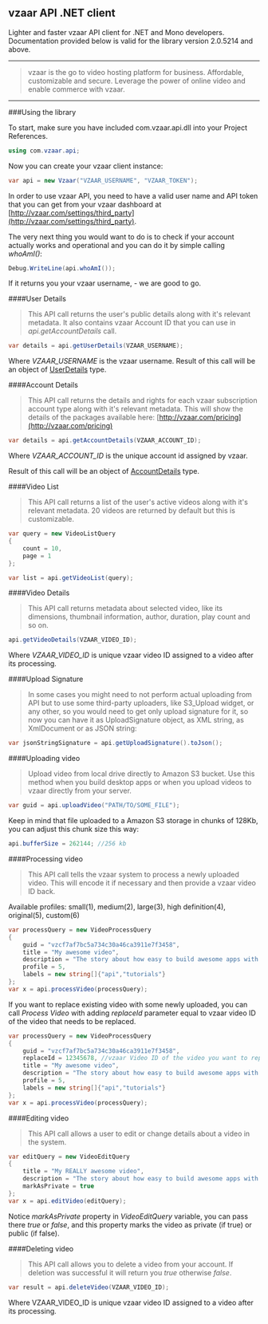 vzaar API .NET client
---
Lighter and faster vzaar API client for .NET and Mono developers. Documentation provided below is valid for the library version 2.0.5214 and above.

---

>vzaar is the go to video hosting platform for business. Affordable, customizable and secure. Leverage the power of online video and enable commerce with vzaar.

----

###Using the library


To start, make sure you have included com.vzaar.api.dll into your Project References.

```csharp
using com.vzaar.api;
```
Now you can create your vzaar client instance:

```csharp
var api = new Vzaar("VZAAR_USERNAME", "VZAAR_TOKEN");
```
In order to use vzaar API, you need to have a valid user name and API token that you can get from your vzaar dashboard at [http://vzaar.com/settings/third_party](http://vzaar.com/settings/third_party).

The very next thing you would want to do is to check if your account actually works and operational and you can do it by simple calling _whoAmI()_:

```csharp
Debug.WriteLine(api.whoAmI());
```

If it returns you your vzaar username, - we are good to go.

####User Details

>This API call returns the user's public details along with it's relevant metadata. It also contains vzaar Account ID that you can use in _api.getAccountDetails_ call.

```csharp
var details = api.getUserDetails(VZAAR_USERNAME);
```

Where _VZAAR_USERNAME_ is the vzaar username. Result of this call will be an object of [UserDetails](com.vzaar.api/UserDetails.cs) type.

####Account Details

>This API call returns the details and rights for each vzaar subscription account type along with it's relevant metadata. This will show the details of the packages available here: [http://vzaar.com/pricing](http://vzaar.com/pricing)

```csharp
var details = api.getAccountDetails(VZAAR_ACCOUNT_ID);
```

Where _VZAAR_ACCOUNT_ID_ is the unique account id assigned by vzaar.

Result of this call will be an object of [AccountDetails](com.vzaar.api/AccountDetails.cs) type.

####Video List

>This API call returns a list of the user's active videos along with it's relevant metadata. 20 videos are returned by default but this is customizable.

```csharp
var query = new VideoListQuery
{
	count = 10,
	page = 1
};

var list = api.getVideoList(query);
```

####Video Details

>This API call returns metadata about selected video, like its dimensions, thumbnail information, author, duration, play count and so on.

```csharp
api.getVideoDetails(VZAAR_VIDEO_ID);
```

Where _VZAAR_VIDEO_ID_ is unique vzaar video ID assigned to a video after its processing.

####Upload Signature

>In some cases you might need to not perform actual uploading from API but to use some third-party uploaders, like S3_Upload widget, or any other, so you would need to get only upload signature for it, so now you can have it as UploadSignature object, as XML string, as XmlDocument or as JSON string:

```csharp
var jsonStringSignature = api.getUploadSignature().toJson();
```

####Uploading video

>Upload video from local drive directly to Amazon S3 bucket. Use this method when you build desktop apps or when you upload videos to vzaar directly from your server.

```csharp
var guid = api.uploadVideo("PATH/TO/SOME_FILE");
```

Keep in mind that file uploaded to a Amazon S3 storage in chunks of 128Kb, you can adjust this chunk size this way:

```csharp
api.bufferSize = 262144; //256 kb
```

####Processing video

>This API call tells the vzaar system to process a newly uploaded video. This will encode it if necessary and then provide a vzaar video ID back.

Available profiles: small(1), medium(2), large(3), high definition(4), original(5), custom(6)

```csharp
var processQuery = new VideoProcessQuery
{
	guid = "vzcf7af7bc5a734c30a46ca3911e7f3458",
	title = "My awesome video",
	description = "The story about how easy to build awesome apps with vzaar API",
	profile = 5,
	labels = new string[]{"api","tutorials"}
};
var x = api.processVideo(processQuery);
```

If you want to replace existing video with some newly uploaded, you can call _Process Video_ with adding _replaceId_ parameter equal to vzaar video ID of the video that needs to be replaced.

```csharp
var processQuery = new VideoProcessQuery
{
	guid = "vzcf7af7bc5a734c30a46ca3911e7f3458",
	replaceId = 12345678, //vzaar Video ID of the video you want to replace
	title = "My awesome video",
	description = "The story about how easy to build awesome apps with vzaar API",
	profile = 5,
	labels = new string[]{"api","tutorials"}
};
var x = api.processVideo(processQuery);
```

####Editing video

>This API call allows a user to edit or change details about a video in the system.

```csharp
var editQuery = new VideoEditQuery
{
	title = "My REALLY awesome video",
	description = "The story about how easy to build awesome apps with vzaar API",
	markAsPrivate = true
};
var x = api.editVideo(editQuery);
```

Notice _markAsPrivate_ property in _VideoEditQuery_ variable, you can pass there _true_ or _false_, and this property marks the video as private (if true) or public (if false).

####Deleting video
>This API call allows you to delete a video from your account. If deletion was successful it will return you _true_ otherwise _false_.

```csharp
var result = api.deleteVideo(VZAAR_VIDEO_ID);
```

Where VZAAR_VIDEO_ID is unique vzaar video ID assigned to a video after its processing.
